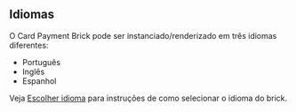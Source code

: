 ## Idiomas 

O Card Payment Brick pode ser instanciado/renderizado em três idiomas diferentes: 

* Português
* Inglês 
* Espanhol

Veja [Escolher idioma](/guides/checkout-bricks/configurations/choose-language) para instruções de como selecionar o idioma do brick.
